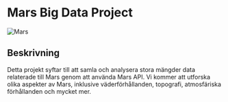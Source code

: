 # Mars Big Data Project

![Mars](mars_image.jpg)

## Beskrivning
Detta projekt syftar till att samla och analysera stora mängder data relaterade till Mars genom att använda Mars API. Vi kommer att utforska olika aspekter av Mars, inklusive väderförhållanden, topografi, atmosfäriska förhållanden och mycket mer.
